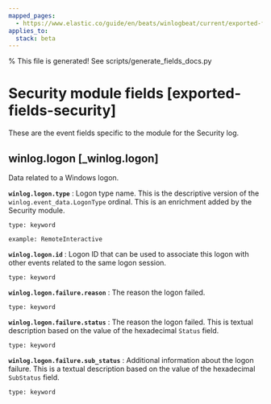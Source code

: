 ```yaml
---
mapped_pages:
  - https://www.elastic.co/guide/en/beats/winlogbeat/current/exported-fields-security.html
applies_to:
  stack: beta
---
```


% This file is generated! See scripts/generate_fields_docs.py

# Security module fields [exported-fields-security]

These are the event fields specific to the module for the Security log.

## winlog.logon [_winlog.logon]

Data related to a Windows logon.

**`winlog.logon.type`**
:   Logon type name. This is the descriptive version of the `winlog.event_data.LogonType` ordinal. This is an enrichment added by the Security module.

    type: keyword

    example: RemoteInteractive


**`winlog.logon.id`**
:   Logon ID that can be used to associate this logon with other events related to the same logon session.

    type: keyword


**`winlog.logon.failure.reason`**
:   The reason the logon failed.

    type: keyword


**`winlog.logon.failure.status`**
:   The reason the logon failed. This is textual description based on the value of the hexadecimal `Status` field.

    type: keyword


**`winlog.logon.failure.sub_status`**
:   Additional information about the logon failure. This is a textual description based on the value of the hexadecimal `SubStatus` field.

    type: keyword


